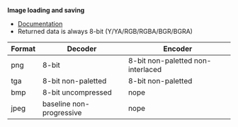 **Image loading and saving**
* [Documentation](http://lgvz.github.io/imagefmt/imagefmt/)
* Returned data is always 8-bit (Y/YA/RGB/RGBA/BGR/BGRA)

| Format | Decoder                  | Encoder                           |
| ---    | ---                      | ---                               |
| png    | 8-bit                    | 8-bit non-paletted non-interlaced |
| tga    | 8-bit non-paletted       | 8-bit non-paletted                |
| bmp    | 8-bit uncompressed       | nope                              |
| jpeg   | baseline non-progressive | nope                              |
